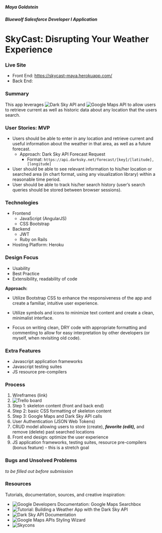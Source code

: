 ##### Maya Goldstein

##### Bluewolf Salesforce Developer I Application


# SkyCast: Disrupting Your Weather Experience


### Live Site

* Front End: https://skycast-maya.herokuapp.com/
* Back End:

### Summary

This app leverages ![Dark Sky API](https://developer.forecast.io) and ![Google Maps API](https://developers.google.com/maps) to allow users to retrieve current as well as historic data about any location that the users search.

### User Stories: MVP

* Users should be able to enter in any location and retrieve current and useful information about the weather in that area, as well as a future forecast. 
  * Approach: Dark Sky API Forecast Request
    * Format: ```https://api.darksky.net/forecast/[key]/[latitude],[longitude]```
* User should be able to see relevant information to his/her location or searched area (in chart format, using any visualization library) within a reasonable time period. 
* User should be able to track his/her search history (user’s search queries should be stored between browser sessions).

### Technologies

* Frontend
  * JavaScript (AngularJS)
  * CSS Bootstrap
* Backend
  * JWT
  * Ruby on Rails
* Hosting Platform: Heroku

### Design Focus

* Usability
* Best Practice
* Extensibility, readability of code

**Approach:**

* Utilize Bootstrap CSS to enhance the responsiveness of the app and create a familiar, intuitive user experience.

* Utilize symbols and icons to minimize text content and create a clean, minimalist interface.

* Focus on writing clean, DRY code with appropriate formatting and commenting to allow for easy interpretation by other developers (or myself, when revisiting old code).

### Extra Features

* Javascript application frameworks
* Javascript testing suites
* JS resource pre-compilers

### Process

1. Wireframes (link)
1. ![Trello board](https://trello.com/b/GqW5zyFd/skycast-weather-app)
1. Step 1: skeleton content (front and back end)
1. Step 2: basic CSS formatting of skeleton content
1. Step 3: Google Maps and Dark Sky API calls
1. User Authentication (JSON Web Tokens)
1. CRUD model allowing users to store (create), ***favorite (edit),*** and remove (delete) past searched locations
1. Front end design: optimize the user experience
1. JS application frameworks, testing suites, resource pre-compilers (bonus feature) - this is a stretch goal

### Bugs and Unsolved Problems

*to be filled out before submission*


### Resources

Tutorials, documentation, sources, and creative inspiration:

* ![Google Developers Documentation: Google Maps Searchbox](https://developers.google.com/maps/documentation/javascript/examples/places-searchbox)
* ![Tutorial: Building a Weather App with the Dark Sky API](https://webdesign.tutsplus.com/tutorials/building-a-weather-app-with-the-darksky-api--cms-28678)
* ![Dark Sky API Documentation](https://darksky.net/dev/docs)
* ![Google Maps APIs Styling Wizard](https://mapstyle.withgoogle.com/)
* ![Skycons](https://darkskyapp.github.io/skycons/)
